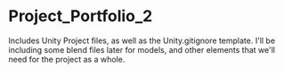 # Project_Portfolio_2
Includes Unity Project files, as well as the Unity.gitignore template. I'll be including some blend files later for models, and other elements that we'll need for the project as a whole.
